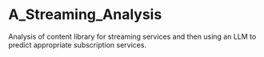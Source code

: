 # A_Streaming_Analysis
Analysis of content library for streaming services and then using an LLM to predict appropriate subscription services.
